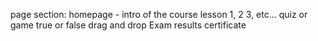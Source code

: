 page section:
homepage - intro of the course
lesson 1, 2 3, etc...
quiz or game true or false drag and drop
Exam
results
certificate
